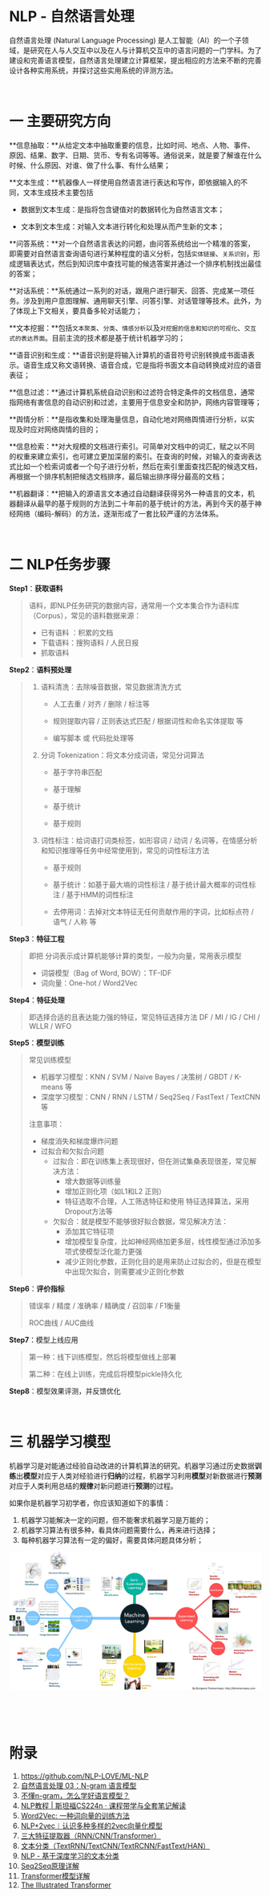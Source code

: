 # NLP - 自然语言处理

自然语言处理 (Natural Language Processing) 是人工智能（AI）的一个子领域，是研究在人与人交互中以及在人与计算机交互中的语言问题的一门学科。为了建设和完善语言模型，自然语言处理建立计算框架，提出相应的方法来不断的完善设计各种实用系统，并探讨这些实用系统的评测方法。

​    

# 一 主要研究方向

**信息抽取：**从给定文本中抽取重要的信息，比如时间、地点、人物、事件、原因、结果、数字、日期、货币、专有名词等等。通俗说来，就是要了解谁在什么时候、什么原因、对谁、做了什么事、有什么结果；

**文本生成：**机器像人一样使用自然语言进行表达和写作，即依据输入的不同，文本生成技术主要包括

* 数据到文本生成：是指将包含键值对的数据转化为自然语言文本；

* 文本到文本生成：对输入文本进行转化和处理从而产生新的文本；

**问答系统：**对一个自然语言表达的问题，由问答系统给出一个精准的答案，即需要对自然语言查询语句进行某种程度的语义分析，包括`实体链接`、`关系识别`，形成逻辑表达式，然后到知识库中查找可能的候选答案并通过一个排序机制找出最佳的答案；

**对话系统：**系统通过一系列的对话，跟用户进行聊天、回答、完成某一项任务。涉及到用户意图理解、通用聊天引擎、问答引擎、对话管理等技术。此外，为了体现上下文相关，要具备多轮对话能力；

**文本挖掘：**包括`文本聚类`、`分类`、`情感分析`以及`对挖掘的信息和知识的可视化`、`交互式的表达界面`。目前主流的技术都是基于统计机器学习的；

**语音识别和生成：**语音识别是将输入计算机的语音符号识别转换成书面语表示。语音生成又称文语转换、语音合成，它是指将书面文本自动转换成对应的语音表征；

**信息过滤：**通过计算机系统自动识别和过滤符合特定条件的文档信息，通常指网络有害信息的自动识别和过滤，主要用于信息安全和防护，网络内容管理等；

**舆情分析：**是指收集和处理海量信息，自动化地对网络舆情进行分析，以实现及时应对网络舆情的目的；

**信息检索：**对大规模的文档进行索引。可简单对文档中的词汇，赋之以不同的权重来建立索引，也可建立更加深层的索引。在查询的时候，对输入的查询表达式比如一个检索词或者一个句子进行分析，然后在索引里面查找匹配的候选文档，再根据一个排序机制把候选文档排序，最后输出排序得分最高的文档；

**机器翻译：**把输入的源语言文本通过自动翻译获得另外一种语言的文本，机器翻译从最早的基于规则的方法到二十年前的基于统计的方法，再到今天的基于神经网络（编码-解码）的方法，逐渐形成了一套比较严谨的方法体系。

​     

# 二 NLP任务步骤

**Step1**：**获取语料**

> 语料，即NLP任务研究的数据内容，通常用一个文本集合作为语料库（Corpus），常见的语料数据来源：
>
> * 已有语料 ：积累的文档
> * 下载语料：搜狗语料 / 人民日报 
> * 抓取语料

**Step2**：**语料预处理**

> 1. 语料清洗：去除噪音数据，常见数据清洗方式
>
>    * 人工去重 / 对齐 / 删除 / 标注等
>
>    * 规则提取内容  / 正则表达式匹配 / 根据词性和命名实体提取 等
>
>    * 编写脚本 或 代码批处理等
>
> 2. 分词 Tokenization：将文本分成词语，常见分词算法
>
>    * 基于字符串匹配
>
>    * 基于理解
>
>    * 基于统计
>
>    * 基于规则
>
> 3. 词性标注：给词语打词类标签，如形容词 / 动词 / 名词等，在情感分析 和知识推理等任务中经常使用到，常见的词性标注方法
>
>    * 基于规则
>
>    * 基于统计：如基于最大墒的词性标注 / 基于统计最大概率的词性标注 / 基于HMM的词性标注
>
>    * 去停用词：去掉对文本特征无任何贡献作用的字词，比如标点符 / 语气 / 人称 等

**Step3**：**特征工程**

> 即把 分词表示成计算机能够计算的类型，一般为向量，常用表示模型
>
> * 词袋模型（Bag of Word, BOW）：TF-IDF
> * 词向量：One-hot / Word2Vec

**Step4**：**特征处理**

> 即选择合适的且表达能力强的特征，常见特征选择方法 DF / MI / IG / CHI / WLLR / WFO

**Step5**：**模型训练**

> 常见训练模型
>
> * 机器学习模型：KNN / SVM / Naive Bayes / 决策树 / GBDT / K-means 等
> * 深度学习模型：CNN / RNN / LSTM / Seq2Seq / FastText / TextCNN 等
>
> 注意事项：
>
> * 梯度消失和梯度爆炸问题
> * 过拟合和欠拟合问题
>   * 过拟合：即在训练集上表现很好，但在测试集桑表现很差，常见解决方法：
>     * 增大数据等训练量
>     * 增加正则化项（如L1和L2 正则）
>     * 特征选取不合理，人工筛选特征和使用 特征选择算法，采用Dropout方法等
>   * 欠拟合：就是模型不能够很好拟合数据，常见解决方法：
>     * 添加其它特征项
>     * 增加模型复杂度，比如神经网络加更多层，线性模型通过添加多项式使模型泛化能力更强
>     * 减少正则化参数，正则化目的是用来防止过拟合的，但是在模型中出现欠拟合，则需要减少正则化参数

**Step6**：**评价指标**

> 错误率 / 精度 / 准确率 / 精确度 / 召回率 / F1衡量
>
> ROC曲线 / AUC曲线

**Step7**：模型上线应用

> 第一种：线下训练模型，然后将模型做线上部署
>
> 第二种：在线上训练，完成后将模型pickle持久化

**Step8**：模型效果评测，并反馈优化

​       

# 三 机器学习模型

机器学习是对能通过经验自动改进的计算机算法的研究。机器学习通过历史数据**训练**出**模型**对应于人类对经验进行**归纳**的过程，机器学习利用**模型**对新数据进行**预测**对应于人类利用总结的**规律**对新问题进行**预测**的过程。

如果你是机器学习初学者，你应该知道如下的事情：

1. 机器学习能解决一定的问题，但不能奢求机器学习是万能的；
2. 机器学习算法有很多种，看具体问题需要什么，再来进行选择；
3. 每种机器学习算法有一定的偏好，需要具体问题具体分析；

<div align="center"><img src="imgs/machine-learning.png" style="zoom:80%;" /></div>

​          

​    

# 附录



1. https://github.com/NLP-LOVE/ML-NLP
2. [自然语言处理 03：N-gram 语言模型](https://yey.world/2020/03/09/COMP90042-03/)
3. [不懂n-gram，怎么学好语言模型？](https://www.cnblogs.com/hithink/p/12107622.html)
4. [NLP教程 | 斯坦福CS224n · 课程带学与全套笔记解读](https://www.showmeai.tech/tutorials/36)
5. [Word2Vec: 一种词向量的训练方法](https://paddlepedia.readthedocs.io/en/latest/tutorials/sequence_model/word_representation/word2vec.html)
6. [NLP+2vec︱认识多种多样的2vec向量化模型](https://cloud.tencent.com/developer/article/1020400)
7. [三大特征提取器（RNN/CNN/Transformer）](https://www.cnblogs.com/sandwichnlp/p/11612596.html)
8. [文本分类（TextRNN/TextCNN/TextRCNN/FastText/HAN）](https://www.cnblogs.com/sandwichnlp/p/11698996.html)
9. [NLP - 基于深度学习的文本分类](https://github.com/datawhalechina/team-learning-nlp/tree/master/NewsTextClassification)
10. [Seq2Seq原理详解](https://www.cnblogs.com/liuxiaochong/p/14399416.html)
11. [Transformer模型详解](https://terrifyzhao.github.io/2019/01/11/Transformer%E6%A8%A1%E5%9E%8B%E8%AF%A6%E8%A7%A3.html)
12. [The Illustrated Transformer](https://jalammar.github.io/illustrated-transformer/)